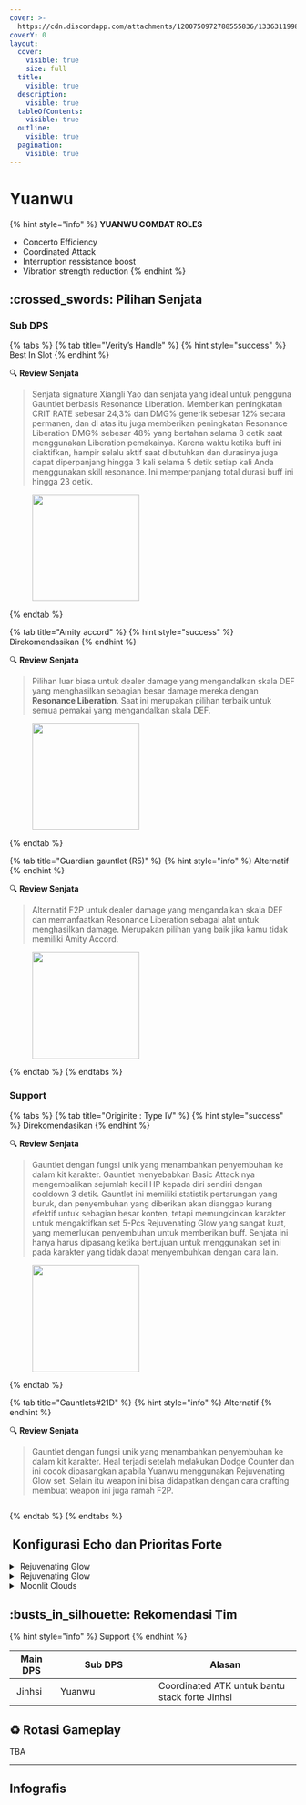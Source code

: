 ```yaml
---
cover: >-
  https://cdn.discordapp.com/attachments/1200750972788555836/1336311998920654859/image.png?ex=67a6a4c8&is=67a55348&hm=3a0db8b8cc7a0a74fcf5ac1be8f88e8cc26aab7fca3979bc0c0849f8daffb270&
coverY: 0
layout:
  cover:
    visible: true
    size: full
  title:
    visible: true
  description:
    visible: true
  tableOfContents:
    visible: true
  outline:
    visible: true
  pagination:
    visible: true
---
```


# Yuanwu

{% hint style="info" %}
**YUANWU COMBAT ROLES**

* Concerto Efficiency
* Coordinated Attack
* Interruption ressistance boost
* Vibration strength reduction
{% endhint %}

## :crossed\_swords: Pilihan Senjata

### Sub DPS

{% tabs %}
{% tab title="Verity’s Handle" %}
{% hint style="success" %}
Best In Slot
{% endhint %}

:mag: **Review Senjata**&#x20;

> Senjata signature Xiangli Yao dan senjata yang ideal untuk pengguna Gauntlet berbasis Resonance Liberation. Memberikan peningkatan CRIT RATE sebesar 24,3% dan DMG% generik sebesar 12% secara permanen, dan di atas itu juga memberikan peningkatan Resonance Liberation DMG% sebesar 48% yang bertahan selama 8 detik saat menggunakan Liberation pemakainya. Karena waktu ketika buff ini diaktifkan, hampir selalu aktif saat dibutuhkan dan durasinya juga dapat diperpanjang hingga 3 kali selama 5 detik setiap kali Anda menggunakan skill resonance. Ini memperpanjang total durasi buff ini hingga 23 detik.

<figure><img src="https://wuthering.wiki/img/weapon_21040016.png" alt="" width="188"><figcaption></figcaption></figure>
{% endtab %}

{% tab title="Amity accord" %}
{% hint style="success" %}
Direkomendasikan
{% endhint %}

:mag: **Review Senjata**&#x20;

> Pilihan luar biasa untuk dealer damage yang mengandalkan skala DEF yang menghasilkan sebagian besar damage mereka dengan **Resonance Liberation**. Saat ini merupakan pilihan terbaik untuk semua pemakai yang mengandalkan skala DEF.

<figure><img src="https://wuthering.wiki/img/weapon_21040044.png" alt="" width="188"><figcaption></figcaption></figure>
{% endtab %}

{% tab title="Guardian gauntlet (R5)" %}
{% hint style="info" %}
Alternatif
{% endhint %}

:mag: **Review Senjata**&#x20;

> Alternatif F2P untuk dealer damage yang mengandalkan skala DEF dan memanfaatkan Resonance Liberation sebagai alat untuk menghasilkan damage. Merupakan pilihan yang baik jika kamu tidak memiliki Amity Accord.

<figure><img src="https://wuthering.wiki/img/weapon_21040053.png" alt="" width="188"><figcaption></figcaption></figure>
{% endtab %}
{% endtabs %}

### Support

{% tabs %}
{% tab title="Originite : Type IV" %}
{% hint style="success" %}
Direkomendasikan
{% endhint %}

:mag: **Review Senjata**&#x20;

> Gauntlet dengan fungsi unik yang menambahkan penyembuhan ke dalam kit karakter. Gauntlet menyebabkan Basic Attack nya mengembalikan sejumlah kecil HP kepada diri sendiri dengan cooldown 3 detik. Gauntlet ini memiliki statistik pertarungan yang buruk, dan penyembuhan yang diberikan akan dianggap kurang efektif untuk sebagian besar konten, tetapi memungkinkan karakter untuk mengaktifkan set 5-Pcs Rejuvenating Glow yang sangat kuat, yang memerlukan penyembuhan untuk memberikan buff. Senjata ini hanya harus dipasang ketika bertujuan untuk menggunakan set ini pada karakter yang tidak dapat menyembuhkan dengan cara lain.

<figure><img src="https://wuthering.wiki/img/weapon_21040023.png" alt="" width="188"><figcaption></figcaption></figure>
{% endtab %}

{% tab title="Gauntlets#21D" %}
{% hint style="info" %}
Alternatif
{% endhint %}

:mag: **Review Senjata**&#x20;

> Gauntlet dengan fungsi unik yang menambahkan penyembuhan ke dalam kit karakter. Heal terjadi setelah melakukan Dodge Counter dan ini cocok dipasangkan apabila Yuanwu menggunakan Rejuvenating Glow set. Selain itu weapon ini bisa didapatkan dengan cara crafting membuat weapon ini juga ramah F2P.

<figure><img src="https://wuthering.wiki/img/weapon_21040034.png" alt=""><figcaption></figcaption></figure>
{% endtab %}
{% endtabs %}

## <img src="https://wuthering.wiki/img/item_10.png" alt="" data-size="line"> Konfigurasi Echo dan Prioritas Forte&#x20;

<details>

<summary> <img src="https://wuthering.wiki/img/fettericon_7.png" alt="" data-size="line"> Rejuvenating Glow</summary>

Fallacy of No Return - DEF%

![](https://wuthering.wiki/img/monster_330000070.png)

**Echo Skill** untuk summon Fallacy of No Return \
memberikan <mark style="color:yellow;">Spectro DMG</mark> yang setara dengan 11.4% dari max HP, \
setelah itu Resonator dapat 10% bonus Energy Regen \
dan tim dapat 10% bonus ATK selama 20 detik.

**Hold Echo Skill** untuk launch serangkaian ATK bertubi-tubi dengan biaya STA, \
masing-masing memberikan Spectro DMG yang setara dengan 1.14% dari max HP; \
Release Hold echo Skill, memberikan <mark style="color:yellow;">Spectro DMG</mark> yang setara dengan 14.25% dari max HP.

#### Echo Set

* 3 - DEF%
* 3 - DEF%
* 1 - DEF%
* 1 - DEF%

#### Prioritas Echo Substat

* ER% (Minimal 130% sampai 140% ER)
* CR% / %CDM
* DEF%
* Flat DEF

#### Prioritas Forte

* Forte   >   Reso Lib   >   Reso skil   >   Intro   =   BA

\


</details>

<details>

<summary> <img src="https://wuthering.wiki/img/fettericon_7.png" alt="" data-size="line"> Rejuvenating Glow</summary>

Bell-Borne Geochelone - DEF%

![](https://wuthering.wiki/img/monster_340000020.png)

aktikan protection dari Bell-Borne Geochelone. \
Memberikan <mark style="color:blue;">**Glacio DMG**</mark> berdasarkan 104.88% dari DEF resonator kepada musuh terdekat, \
dan dapat Bell-Borne Shield yang bertahan selama 15 detik. \
Bell-Borne Shield ngasih 50.00% DMG Reduction dan 10.00% DMG Boost, Shield akan menghilang setelah karakter  terkena serangan sebanyak 3 kali.

#### Echo Set

* 3 - DEF%
* 3 - DEF%
* 1 - DEF%
* 1 - DEF%

#### Prioritas Echo Substat

* ER% (Minimal 130% sampai 140% ER)
* CR% / %CDM
* DEF%
* Flat DEF

#### Prioritas Forte

* Forte   >   Reso Lib   >   Reso skil   >   Intro   =   BA

</details>

<details>

<summary><img src="https://wuthering.wiki/img/fettericon_8.png" alt="" data-size="line"> Moonlit Clouds</summary>

Impermenance Heron - CR% / CDM%

![](https://wuthering.wiki/img/monster_330000030.png)

#### Echo Sett

* 3 - <mark style="color:purple;">**Electro DMG**</mark> bonus%
* 3 - <mark style="color:purple;">**Electro DMG**</mark> bonus%
* 1 - DEF%
* 1 - DEF%

#### Prioritas Echo Substat

* ER% (Minimal 130% sampai 140% ER)
* CR% / %CDM
* DEF%
* Flat DEF

#### Prioritas Forte

* Forte   >   Reso Lib   >   Reso skil   >   Intro   =   BA

</details>

## :busts\_in\_silhouette: Rekomendasi Tim

{% hint style="info" %}
Support
{% endhint %}

<table><thead><tr><th>Main DPS</th><th width="160.8193359375">Sub DPS</th><th>Alasan</th></tr></thead><tbody><tr><td><img src="https://cdn.discordapp.com/attachments/1200750972788555836/1336416972287770735/16.png?ex=67a7068b&is=67a5b50b&hm=10c1159e9470a451293c2f85d7752826480db8b57487f5d7bfcda5457f81e75a&" alt="" data-size="line"><img src="https://wuthering.wiki/img/fettericon_5.png" alt="" data-size="line"> Jinhsi</td><td><img src="https://cdn.discordapp.com/attachments/1200750972788555836/1336416972585308160/17.png?ex=67a7068b&is=67a5b50b&hm=638054f782388f1688d9129aaacfe15e18a0d83bffd17e525503701391e7451d&" alt="" data-size="line"><img src="https://wuthering.wiki/img/fettericon_8.png" alt="" data-size="line"> Yuanwu</td><td>Coordinated ATK untuk bantu stack forte Jinhsi</td></tr></tbody></table>

## :recycle: Rotasi Gameplay

TBA

***

## Infografis

<figure><img src="https://cdn.discordapp.com/attachments/1200750972788555836/1337395536315023422/4.png?ex=67a74a27&#x26;is=67a5f8a7&#x26;hm=a074f8e90624d0dc29ba554d23c4ced558c4cc27de8957d7cc0e3577e01feba7&#x26;" alt=""><figcaption></figcaption></figure>



<figure><img src="https://media.discordapp.net/attachments/1200750972788555836/1336361068842188852/4_Yuanwu.png?ex=67a580fb&#x26;is=67a42f7b&#x26;hm=37e0260bf327f9c6c99c429afcacc73bad5fd57bfd34e86af0e7618361b00f24&#x26;=&#x26;format=webp&#x26;quality=lossless&#x26;width=1202&#x26;height=676" alt=""><figcaption></figcaption></figure>



<figure><img src="https://media.discordapp.net/attachments/1200750972788555836/1336361068842188852/4_Yuanwu.png?ex=67a386bb&#x26;is=67a2353b&#x26;hm=d00d42d1bb13d007ee6814a80845c48cd543b24c133b3c7e1394cf4597e7f061&#x26;=&#x26;format=webp&#x26;quality=lossless&#x26;width=1202&#x26;height=676" alt=""><figcaption></figcaption></figure>


